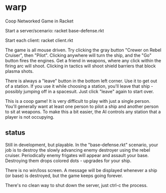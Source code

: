 warp
====

Coop Networked Game in Racket

Start a server/scenario: racket base-defense.rkt

Start each client: racket client.rkt

The game is all mouse driven.  Try clicking the gray button "Crewer on Rebel Cruiser", then "Pilot".  Clicking anywhere will turn the ship, and the "Go" button fires the engines.  Get a friend in weapons, where any click within the firing arc will shoot.  Clicking in tactics will shoot shield barriers that block plasma shots.

There is always a "leave" button in the bottom left corner.  Use it to get out of a station.  If you use it while choosing a station, you'll leave that ship - possibly jumping off in a spacesuit.  Just click "leave" again to start over.

This is a coop game!  It is very difficult to play with just a single person.  You'll generally want at least one person to pilot a ship and another person to sit at weapons.  To make this a bit easier, the AI controls any station that a player is not occupying.


status
----

Still in development, but playable.  In the "base-defense.rkt" scenario, your job is to destroy the slowly advancing enemy destroyer using the rebel cruiser.  Periodically enemy frigates will appear and assault your base.  Destroying them drops colored dots - upgrades for your ship.

There is no win/loss screen.  A message will be displayed whenever a ship (or base) is destroyed, but the game keeps going forever.

There's no clean way to shut down the server, just ctrl-c the process.

